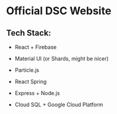 # Official DSC Website

## Tech Stack:
- React + Firebase

- Material UI (or Shards, might be nicer)

- Particle.js

- React Spring
 
- Express + Node.js
 
- Cloud SQL + Google Cloud Platform

